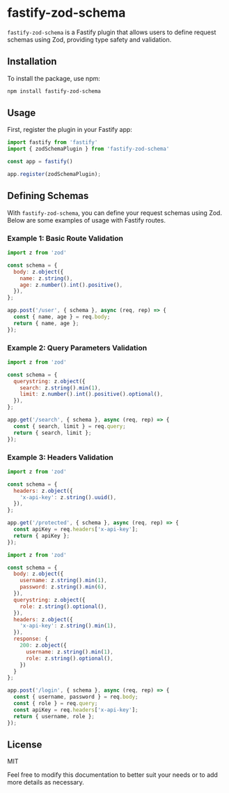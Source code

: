 # fastify-zod-schema

`fastify-zod-schema` is a Fastify plugin that allows users to define request schemas using Zod, providing type safety and validation.

## Installation

To install the package, use npm:

```bash
npm install fastify-zod-schema
```

## Usage

First, register the plugin in your Fastify app:

```ts
import fastify from 'fastify'
import { zodSchemaPlugin } from 'fastify-zod-schema'

const app = fastify()

app.register(zodSchemaPlugin);
```

## Defining Schemas

With `fastify-zod-schema`, you can define your request schemas using Zod. Below are some examples of usage with Fastify routes.


### Example 1: Basic Route Validation
```js
import z from 'zod'

const schema = {
  body: z.object({
    name: z.string(),
    age: z.number().int().positive(),
  }),
};

app.post('/user', { schema }, async (req, rep) => {
  const { name, age } = req.body;
  return { name, age };
});
```

### Example 2: Query Parameters Validation

```js
import z from 'zod'

const schema = {
  querystring: z.object({
    search: z.string().min(1),
    limit: z.number().int().positive().optional(),
  }),
};

app.get('/search', { schema }, async (req, rep) => {
  const { search, limit } = req.query;
  return { search, limit };
});
```

### Example 3: Headers Validation

```js
import z from 'zod'

const schema = {
  headers: z.object({
    'x-api-key': z.string().uuid(),
  }),
};

app.get('/protected', { schema }, async (req, rep) => {
  const apiKey = req.headers['x-api-key'];
  return { apiKey };
});
```


```js
import z from 'zod'

const schema = {
  body: z.object({
    username: z.string().min(1),
    password: z.string().min(6),
  }),
  querystring: z.object({
    role: z.string().optional(),
  }),
  headers: z.object({
    'x-api-key': z.string().min(1),
  }),
  response: {
    200: z.object({
      username: z.string().min(1),
      role: z.string().optional(),
    })
  }
};

app.post('/login', { schema }, async (req, rep) => {
  const { username, password } = req.body;
  const { role } = req.query;
  const apiKey = req.headers['x-api-key'];
  return { username, role };
});
```

## License

MIT

Feel free to modify this documentation to better suit your needs or to add more details as necessary.
